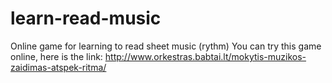 # learn-read-music
Online game for learning to read sheet music (rythm)
You can try this game online, here is the link:
http://www.orkestras.babtai.lt/mokytis-muzikos-zaidimas-atspek-ritma/
